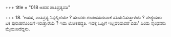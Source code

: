 +++
title = "018 ಅಹಹ ಪಾತಿವ್ರತ್ಯವತಿ"

+++
18. 'ಅಹಹ, ಪಾತಿವ್ರತ್ಯ ನಿನ್ನಲ್ಲಿದೆಯೇ ? ಹಲವರು ಗಂಡಂದಿರಿರುವಾಕೆ ಸತಿಯೆನಿಸುತ್ತಾಳೆಯೆ ? ವೇಶ್ಯೆಯರು ಏಕ ಪುರುಷನೊಂದಿಗೆ ಇರುತ್ತಾರೆಯೆ ? ಇದು ಲೋಕಪದ್ಧತಿ. ಇದಕ್ಕೆ ಒಪ್ಪಿಗೆ ಇಲ್ಲವೆಂದಾದರೆ ಬಿಡು' ಎಂದು ಸೈಂಧವನು ಮೈಮುರಿದೆದ್ದನು.